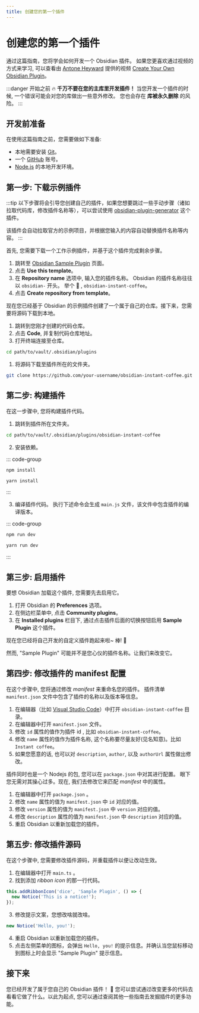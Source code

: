 ```yaml
---
title: 创建您的第一个插件
---
```

# 创建您的第一个插件

通过这篇指南，您将学会如何开发一个 Obsidian  插件。 如果您更喜欢通过视频的方式来学习, 可以查看由 [Antone Heyward](https://www.youtube.com/channel/UC9w43btR2UUsfR6ZUf3AlqQ) 提供的视频 [Create Your Own Obsidian Plugin](https://www.youtube.com/watch?v=9lA-jaMNS0k)。

:::danger 开始之前
:fire: **千万不要在您的主库里开发插件！** 当您开发一个插件的时候, 一个错误可能会对您的库做出一些意外修改。 您也会存在 **库被永久删除** 的风险。
:::

## 开发前准备

在使用这篇指南之前，您需要做如下准备:

- 本地需要安装 [Git](https://git-scm.com/)。
- 一个 [GitHub](https://github.com) 账号。
- [Node.js](https://Node.js.org/en/about/) 的本地开发环境。

## 第一步: 下载示例插件

:::tip
以下步骤将会引导您创建自己的插件，如果您想要跳过一些手动步骤（诸如拉取代码库，修改插件名称等），可以尝试使用 [obsidian-plugin-generator](https://www.npmjs.com/package/obsidian-plugin-generator) 这个插件。

该插件会自动拉取官方的示例项目，并根据您输入的内容自动替换插件名称等内容。
:::

首先, 您需要下载一个工作示例插件，并基于这个插件完成剩余步骤。

1. 跳转至 [Obsidian Sample Plugin](https://github.com/obsidianmd/obsidian-sample-plugin) 页面。
2. 点击 **Use this template**。
3. 在 **Repository name** 选项中, 输入您的插件名称。 Obsidian 的插件名称往往以 `obsidian-` 开头。 举个 :chestnut: , `obsidian-instant-coffee`。
4. 点击 **Create repository from template**。

现在您已经基于 Obsidian 的示例插件创建了一个属于自己的仓库。接下来，您需要将源码下载到本地。

1. 跳转到您刚才创建的代码仓库。
2. 点击 **Code**, 并复制代码仓库地址。
3. 打开终端连接至仓库。

```bash
cd path/to/vault/.obsidian/plugins
```

1. 将源码下载至插件所在的文件夹。

```bash
git clone https://github.com/your-username/obsidian-instant-coffee.git
```

## 第二步: 构建插件

在这一步骤中, 您将构建插件代码。

1. 跳转到插件所在文件夹。

```bash
cd path/to/vault/.obsidian/plugins/obsidian-instant-coffee
```

2. 安装依赖。

::: code-group

```bash [npm]
npm install
```

```bash [yarn]
yarn install
```

:::

3. 编译插件代码。 执行下述命令会生成 `main.js` 文件，该文件中包含插件的编译版本。

::: code-group

```bash [npm]
npm run dev
```

```bash [yarn]
yarn run dev
```

:::

## 第三步: 启用插件

要想 Obsidian 加载这个插件, 您需要先去启用它。

1. 打开 Obsidian 的 **Preferences** 选项。
2. 在侧边栏菜单中, 点击 **Community plugins**。
3. 在 **Installed plugins** 栏目下, 通过点击插件后面的切换按钮启用 **Sample Plugin** 这个插件。

现在您已经将自己开发的自定义插件跑起来啦~ 棒! 💪

然而, "Sample Plugin" 可能并不是您心仪的插件名称。让我们来改变它。

## 第四步: 修改插件的 manifest 配置

在这个步骤中, 您将通过修改 _manifest_ 来重命名您的插件。 插件清单 `manifest.json` 文件中包含了插件的名称以及版本等信息。

1. 在编辑器（比如 [Visual Studio Code](https://code.visualstudio.com/)）中打开 `obsidian-instant-coffee` 目录。
2. 在编辑器中打开 `manifest.json` 文件。
3. 修改 `id` 属性的值作为插件 id , 比如 `obsidian-instant-coffee`。
4. 修改 `name` 属性的值作为插件名称, 这个名称要尽量友好(见名知意)。比如 `Instant coffee`。
5. 如果您愿意的话, 也可以对 `description`, `author`, 以及 `authorUrl` 属性做出修改。

插件同时也是一个 Nodejs 的包, 您可以在 `package.json` 中对其进行配置。 眼下您无需对其操心过多。现在, 我们去修改它来匹配 _manifest_ 中的属性。

1. 在编辑器中打开 `package.json` 。
2. 修改 `name` 属性的值为 `manifest.json` 中 `id` 对应的值。
3. 修改 `version` 属性的值为 `manifest.json` 中 `version` 对应的值。
4. 修改 `description` 属性的值为 `manifest.json` 中 `description` 对应的值。
5. 重启 Obsidian 以重新加载您的插件。

## 第五步: 修改插件源码

在这个步骤中, 您需要修改插件源码，并重载插件以便让改动生效。

1. 在编辑器中打开 `main.ts` 。
2. 找到添加 _ribbon icon_ 的那一行代码。

```ts
this.addRibbonIcon('dice', 'Sample Plugin', () => {
  new Notice('This is a notice!');
});
```

3. 修改提示文案，您想改啥就改啥。

```ts
new Notice('Hello, you!');
```

4. 重启 Obsidian 以重新加载您的插件。
5. 点击左侧菜单的图标，会弹出 `Hello, you!` 的提示信息。并确认当您鼠标移动到图标上时会显示 "Sample Plugin" 提示信息。

## 接下来

您已经开发了属于您自己的 Obsidian 插件！ 🚀 您可以尝试通过改变更多的代码去看看它做了什么。以此为起点, 您可以通过查阅其他一些指南去发掘插件的更多功能。
